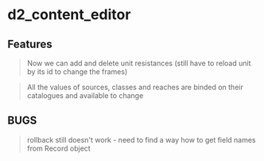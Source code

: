 # d2_content_editor

## Features

> Now we can add and delete unit resistances (still have to reload unit by its id to change the frames)

> All the values of sources, classes and reaches are binded on their catalogues and available to change

## BUGS

> rollback still doesn't work - need to find a way how to get field names from Record object


